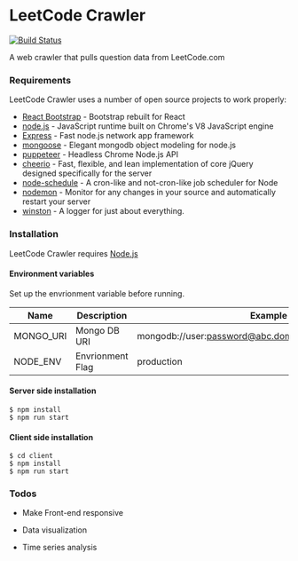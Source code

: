 # LeetCode Crawler
[![Build Status](https://travis-ci.com/LamsokLee/LeetCodeCrawler.svg?branch=master)](https://travis-ci.com/LamsokLee/LeetCodeCrawler)


A web crawler that pulls question data from LeetCode.com

###  Requirements

LeetCode Crawler uses a number of open source projects to work properly:

* [React Bootstrap] - Bootstrap rebuilt for React
* [node.js] - JavaScript runtime built on Chrome's V8 JavaScript engine
* [Express] - Fast node.js network app framework
* [mongoose] - Elegant mongodb object modeling for node.js
* [puppeteer] - Headless Chrome Node.js API
* [cheerio] - Fast, flexible, and lean implementation of core jQuery designed specifically for the server
* [node-schedule] - A cron-like and not-cron-like job scheduler for Node
* [nodemon] - Monitor for any changes in your source and automatically restart your server
* [winston] - A logger for just about everything.


### Installation

LeetCode Crawler requires [Node.js](https://nodejs.org/)

#### Environment variables

Set up the envrionment variable before running.

| Name | Description | Example 
| ------ | ------ | ------|
| MONGO_URI | Mongo DB URI | mongodb://user:password@abc.domain.com:37308/collection
| NODE_ENV | Envrionment Flag | production

#### Server side installation

```
$ npm install
$ npm run start
```

#### Client side installation

```
$ cd client
$ npm install
$ npm run start
```

### Todos

 - Make Front-end responsive 
 - Data visualization
 - Time series analysis


   [node.js]: <http://nodejs.org/>
   [React Bootstrap]: <https://react-bootstrap.github.io/>
   [express]: <http://expressjs.com/>
   [mongoose]: <https://mongoosejs.com/>
   [puppeteer]: <https://github.com/GoogleChrome/puppeteer>
   [cheerio]:<https://cheerio.js.org/>
   [node-schedule]: <https://github.com/node-schedule/node-schedule>
   [nodemon]: <https://nodemon.io/>
   [winston]: <https://github.com/winstonjs/winston>


